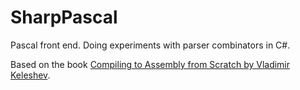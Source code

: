 # SharpPascal

Pascal front end. Doing experiments with parser combinators in C#.

Based on the book [Compiling to Assembly from Scratch by Vladimir Keleshev](https://keleshev.com/compiling-to-assembly-from-scratch/).
